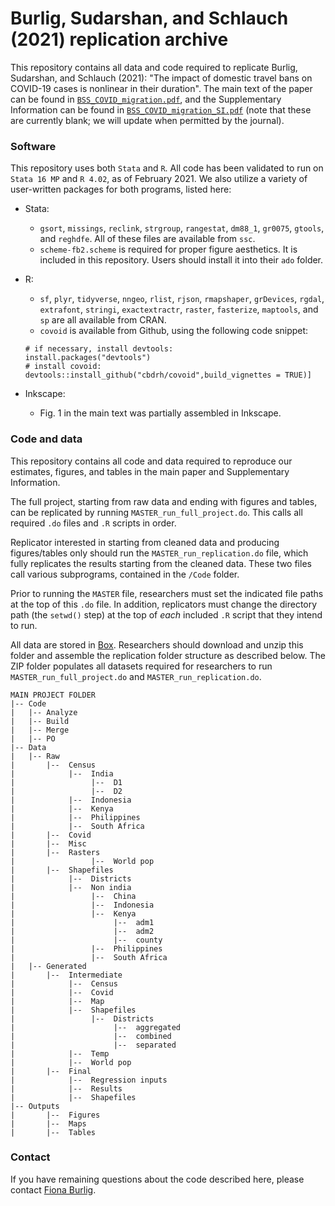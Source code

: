 # Burlig, Sudarshan, and Schlauch (2021) replication archive
This repository contains all data and code required to replicate Burlig, Sudarshan, and Schlauch (2021): "The impact of domestic travel bans on COVID-19 cases is nonlinear in their duration". The main text of the paper can be found in [`BSS_COVID_migration.pdf`](LINK), and the Supplementary Information can be found in [`BSS_COVID_migration_SI.pdf`](LINK) (note that these are currently blank; we will update when permitted by the journal).

### Software
This repository uses both `Stata` and `R`. All code has been validated to run on `Stata 16 MP` and `R 4.02`, as of February 2021. We also utilize a variety of user-written packages for both programs, listed here:
* Stata:
  * `gsort`, `missings`, `reclink`, `strgroup`, `rangestat`, `dm88_1`, `gr0075`, `gtools`, and `reghdfe`. All of these files are available from `ssc`.
  * `scheme-fb2.scheme` is required for proper figure aesthetics. It is included in this repository. Users should install it into their `ado` folder.
  
* R: 
  * `sf`, `plyr`, `tidyverse`, `nngeo`, `rlist`, `rjson`, `rmapshaper`, `grDevices`, `rgdal`, `extrafont`, `stringi`, `exactextractr`, `raster`, `fasterize`, `maptools`, and `sp` are all available from CRAN. 
  * `covoid` is available from Github, using the following code snippet:
  ```
  # if necessary, install devtools:
  install.packages("devtools")
  # install covoid:
  devtools::install_github("cbdrh/covoid",build_vignettes = TRUE)]
  ```
* Inkscape:
  * Fig. 1 in the main text was partially assembled in Inkscape.

### Code and data
This repository contains all code and data required to reproduce our estimates, figures, and tables in the main paper and Supplementary Information.

The full project, starting from raw data and ending with figures and tables, can be replicated by running `MASTER_run_full_project.do`. This calls all required `.do` files and `.R` scripts in order. 

Replicator interested in starting from cleaned data and producing figures/tables only should run the `MASTER_run_replication.do` file, which fully replicates the results starting from the cleaned data. These two files call various subprograms, contained in the `/Code` folder. 

Prior to running the `MASTER` file, researchers must set the indicated file paths at the top of this `.do` file. In addition, replicators must change the directory path (the `setwd()` step) at the top of _each_ included `.R` script that they intend to run. 

All data are stored in [Box](https://uchicago.box.com/s/f0ge88m9iab9u03lihimcmx6u6w9iu9c). Researchers should download and unzip this folder and assemble the replication folder structure as described below. The ZIP folder populates all datasets required for researchers to run `MASTER_run_full_project.do` and `MASTER_run_replication.do`.

```
MAIN PROJECT FOLDER
|-- Code
|   |-- Analyze
|   |-- Build
|   |-- Merge
|   |-- PO
|-- Data
|   |-- Raw
|       |--  Census
|            |--  India
|                 |--  D1
|                 |--  D2
|            |--  Indonesia
|            |--  Kenya
|            |--  Philippines
|            |--  South Africa
|       |--  Covid
|       |--  Misc
|       |--  Rasters
|                 |--  World pop
|       |--  Shapefiles
|            |--  Districts
|            |--  Non india
|                 |--  China
|                 |--  Indonesia
|                 |--  Kenya
|                      |--  adm1
|                      |--  adm2
|                      |--  county
|                 |--  Philippines
|                 |--  South Africa
|   |-- Generated
|       |--  Intermediate
|            |--  Census
|            |--  Covid
|            |--  Map
|            |--  Shapefiles
|                 |--  Districts
|                      |--  aggregated
|                      |--  combined
|                      |--  separated
|            |--  Temp
|            |--  World pop
|       |--  Final
|            |--  Regression inputs
|            |--  Results
|            |--  Shapefiles
|-- Outputs
|       |--  Figures
|       |--  Maps
|       |--  Tables
```



### Contact
If you have remaining questions about the code described here, please contact [Fiona Burlig](mailto:burlig@uchicago.edu).
